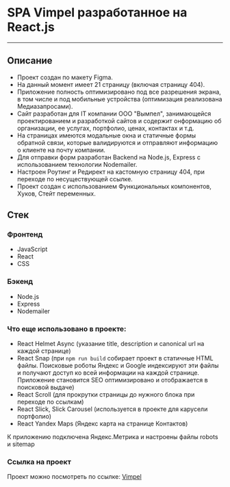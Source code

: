 # SPA Vimpel разработанное на React.js
---
## Описание

* Проект создан по макету Figma. 
* На данный момент имеет 21 страницу (включая страницу 404).
* Приложение полность оптимизировано под все разрешения экрана, в том числе и под мобильные 
устройства (оптимизация реализована Медиазапросами).
* Сайт разработан для IT компании  ООО "Вымпел", занимающейся проектированием и разработкой 
сайтов и содержит онформацию об организации, ее услугах, портфолио, ценах, контактах и т.д.
* На страницах имеются модальные окна и статичные формы обратной связи, которые валидируются и отправляют 
информацию о клиенте на почту компании. 
* Для отправки форм разработан Backend на Node.js, Express с использованием технологии Nodemailer.
* Настроен Роутинг и Редирект на кастомную страницу 404, при переходе по несуществующей ссылке.
* Проект создан с использованием Функциональных компонентов, Хуков, Стейт переменных.

## Стек
### Фронтенд
* JavaScript
* React
* CSS
### Бэкенд
* Node.js
* Express
* Nodemailer
### Что еще использовано в проекте:

* React Helmet Async (указание title, description и canonical url на каждой странице)
* React Snap (при `npm run build` собирает проект в статичные HTML файлы. 
Поисковые роботы Яндекс и Google индексируют эти файлы и получают доступ ко всей информации на каждой странице. 
Приложение становится SEO оптимизировано и отображается в поисковой выдаче)
* React Scroll (для прокрутки страницы до нужного блока при переходе по ссылкам)
* React Slick, Slick Carousel (используется в проекте для карусели портфолио)
* React Yandex Maps (Яндекс карта на странице Контактов)

К приложению подключена Яндекс.Метрика и настроены файлы robots и sitemap

### Ссылка на проект

Проект можно посмотреть по ссылке: [Vimpel](https://178spb.com/)
